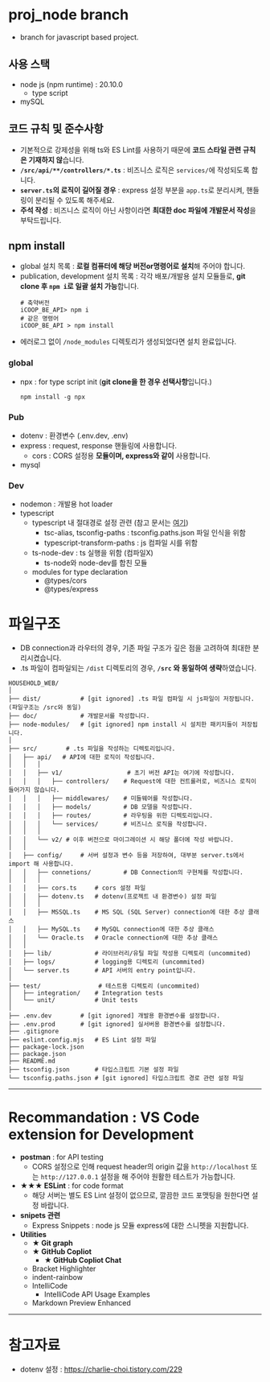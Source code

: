 # proj_node branch
- branch for javascript based project.

## 사용 스택
- node js (npm runtime) : 20.10.0
    - type script
- mySQL

## 코드 규칙 및 준수사항
- 기본적으로 강제성을 위해 ts와 ES Lint를 사용하기 때문에 **코드 스타일 관련 규칙은 기재하지 않**습니다.
- **`/src/api/**/controllers/*.ts`** : 비즈니스 로직은 `services/`에 작성되도록 합니다.
- **`server.ts`의 로직이 길어질 경우** : express 설정 부분을 `app.ts`로 분리시켜, 핸들링이 분리될 수 있도록 해주세요.
- **주석 작성** : 비즈니스 로직이 아닌 사항이라면 **최대한 doc 파일에 개발문서 작성**을 부탁드립니다.

## npm install
- global 설치 목록 : **로컬 컴퓨터에 해당 버전or명령어로 설치**해 주어야 합니다.
- publication, development 설치 목록 : 각각 배포/개발용 설치 모듈들로, **git clone 후 `npm i`로 일괄 설치 가능**합니다.
    ```shell
    # 축약버전
    iCOOP_BE_API> npm i
    # 같은 명령어
    iCOOP_BE_API > npm install
    ```
- 에러로그 없이 `/node_modules` 디렉토리가 생성되었다면 설치 완료입니다.


### global
- npx : for type script init (**git clone을 한 경우 선택사항**입니다.)
    ```shell
    npm install -g npx
    ```

### Pub
- dotenv : 환경변수 (.env.dev, .env)
- express : request, response 핸들링에 사용합니다.
    - cors : CORS 설정용 **모듈이며, express와 같이** 사용합니다.
- mysql

### Dev
- nodemon : 개발용 hot loader
- typescript
    - typescript 내 절대경로 설정 관련 (참고 문서는 [여기](/doc/config/typescript.md))
        - tsc-alias, tsconfig-paths : tsconfig.paths.json 파일 인식을 위함
        - typescript-transform-paths : js 컴파일 시를 위함
    - ts-node-dev : ts 실행을 위함 (컴파일X)
        - ts-node와 node-dev를 합친 모듈
    - modules for type declaration
        - @types/cors
        - @types/express

# 파일구조
- DB connection과 라우터의 경우, 기존 파일 구조가 깊은 점을 고려하여 최대한 분리시켰습니다.
- .ts 파일이 컴파일되는 `/dist` 디렉토리의 경우, **`/src` 와 동일하여 생략**하였습니다.
```shell
HOUSEHOLD_WEB/
│
├── dist/           # [git ignored] .ts 파일 컴파일 시 js파일이 저장됩니다. (파일구조는 /src와 동일)
├── doc/            # 개발문서를 작성합니다.
├── node-modules/   # [git ignored] npm install 시 설치한 패키지들이 저장됩니다.
│
├── src/        # .ts 파일을 작성하는 디렉토리입니다.
│   ├── api/   # API에 대한 로직이 작성됩니다.
│   │   │
│   │   ├── v1/                  # 초기 버전 API는 여기에 작성합니다.
│   │   │   ├── controllers/    # Request에 대한 컨트롤러로, 비즈니스 로직이 들어가지 않습니다.
│   │   │   ├── middlewares/    # 미들웨어를 작성합니다.
│   │   │   ├── models/         # DB 모델을 작성합니다.
│   │   │   ├── routes/         # 라우팅을 위한 디렉토리입니다.
│   │   │   └── services/       # 비즈니스 로직을 작성합니다.
│   │   │
│   │   └── v2/ # 이후 버전으로 마이그레이션 시 해당 폴더에 작성 바랍니다.
│   │
│   ├── config/     # 서버 설정과 변수 등을 저장하여, 대부분 server.ts에서 import 해 사용합니다.
│   │   ├── connetions/         # DB Connection의 구현체를 작성합니다.
│   │   │
│   │   ├── cors.ts     # cors 설정 파일
│   │   ├── dotenv.ts   # dotenv(프로젝트 내 환경변수) 설정 파일
│   │   │
│   │   ├── MSSQL.ts    # MS SQL (SQL Server) connection에 대한 추상 클래스
│   │   ├── MySQL.ts    # MySQL connection에 대한 추상 클래스
│   │   └── Oracle.ts   # Oracle connection에 대한 추상 클래스
│   │
│   ├── lib/            # 라이브러리/유틸 파일 작성용 디렉토리 (uncommited)
│   ├── logs/           # logging용 디렉토리 (uncommited)
│   └── server.ts       # API 서버의 entry point입니다.
│
├── test/                # 테스트용 디렉토리 (uncommited)
│   ├── integration/    # Integration tests
│   └── unit/           # Unit tests
│
├── .env.dev        # [git ignored] 개발용 환경변수를 설정합니다.
├── .env.prod       # [git ignored] 실서버용 환경변수를 설정합니다.
├── .gitignore
├── eslint.config.mjs   # ES Lint 설정 파일
├── package-lock.json
├── package.json
├── README.md
├── tsconfig.json       # 타입스크립트 기본 설정 파일
└── tsconfig.paths.json # [git ignored] 타입스크립트 경로 관련 설정 파일
```


***


# Recommandation : VS Code extension for Development
- **postman** : for API testing
    - CORS 설정으로 인해 request header의 origin 값을 `http://localhost` 또는 `http://127.0.0.1` 설정을 해 주어야 원활한 테스트가 가능합니다.
- **★★★ ESLint** : for code format
    - 해당 서버는 별도 ES Lint 설정이 없으므로, 깔끔한 코드 포맷팅을 원한다면 설정 바랍니다.
- **snipets 관련**
    - Express Snippets : node js 모듈 express에 대한 스니펫을 지원합니다.
- **Utilities**
    - **★ Git graph**
    - **★ GitHub Copliot**
        - **★ GitHub Copliot Chat**
    - Bracket Highlighter
    - indent-rainbow
    - IntelliCode
        - IntelliCode API Usage Examples
    - Markdown Preview Enhanced

***

# 참고자료
- dotenv 설정 : https://charlie-choi.tistory.com/229